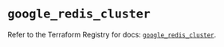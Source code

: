 # `google_redis_cluster`

Refer to the Terraform Registry for docs: [`google_redis_cluster`](https://registry.terraform.io/providers/hashicorp/google-beta/5.43.1/docs/resources/google_redis_cluster).
